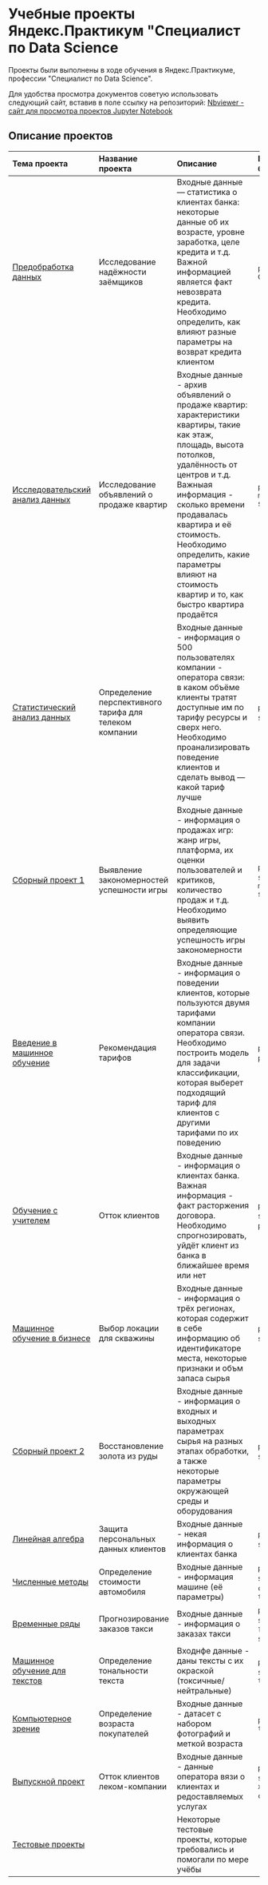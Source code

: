 # Учебные проекты Яндекс.Практикум "Специалист по Data Science
Проекты были выполнены в ходе обучения в Яндекс.Практикуме, профессии "Специалист по Data Science".

Для удобства просмотра документов советую использовать следующий сайт, вставив в поле ссылку на репозиторий: [Nbviewer - сайт для просмотра проектов Jupyter Notebook ](https://nbviewer.jupyter.org)

## Описание проектов
| Тема проекта | Название проекта | Описание | Используемые библиотеки | 
| :---------------------- | :---------------------- | :---------------------- | :---------------------- |
| [Предобработка данных](1.Preprocessing) | Исследование надёжности заёмщиков | Входные данные — статистика о клиентах банка: некоторые данные об их возрасте, уровне заработка, целе кредита и т.д. Важной информацией является факт невозврата кредита. Необходимо определить, как влияют разные параметры на возврат кредита клиентом  | `pandas` `Mystem` `Counter`  |
| [Исследовательский анализ данных](2.Exploratory_data_analysis) | Исследование объявлений о продаже квартир | Входные данные - архив объявлений о продаже квартир: характеристики квартиры, такие как этаж, площадь, высота потолков, удалённость от центров и т.д. Важныая информация - сколько времени продавалась квартира и её стоимость. Необходимо определить, какие параметры влияют на стоимость квартир и то, как быстро квартира продаётся | `pandas` `numpy` `matplotlib` `seaborn` |
| [Статистический анализ данных](3.Statistical_data_analysis) | Определение перспективного тарифа для телеком компании | Входные данные - информация о 500 пользователях компании - оператора связи: в каком объёме клиенты тратят доступные им по тарифу ресурсы и сверх него. Необходимо проанализировать поведение клиентов и сделать вывод — какой тариф лучше | `pandas` `numpy` `scipy` `plotly` |
| [Сборный проект 1](4.Module_1) | Выявление закономерностей успешности игры | Входные данные - информация о продажах игр: жанр игры, платформа, их оценки пользователей и критиков, количество продаж и т.д. Необходимо выявить определяющие успешность игры закономерности | `pandas` `numpy` `scipy` `plotly` `matplotlib` `seaborn` |
| [Введение в машинное обучение](5.Introduction_to_ML) | Рекомендация тарифов | Входные данные - информация о поведении клиентов, которые пользуются двумя тарифами компании оператора связи. Необходимо построить модель для задачи классификации, которая выберет подходящий тариф для клиентов с другими тарифами по их поведению | `pandas` `sklearn`  `plotly` `time` |
| [Обучение с учителем](6.Supervised_learning) | Отток клиентов | Входные данные - информация о клиентах банка. Важная информация - факт расторжения договора. Необходимо спрогнозировать, уйдёт клиент из банка в ближайшее время или нет | `pandas` `numpy` `sklearn` `seaborn` `plotly` `time` |
| [Машинное обучение в бизнесе](7.ML_in_business) | Выбор локации для скважины | Входные данные - информация о трёх регионах, которая содержит в себе информацию об идентификаторе места, некоторые признаки и объм запаса сырья | `pandas` `numpy` `sklearn` `seaborn` |
| [Сборный проект 2](8.Module_2) | Восстановление золота из руды | Входные данные - информация о входных и выходных параметрах сырья на разных этапах обработки, а также некоторые параметры окружающей среды и оборудования | `pandas` `numpy` `sklearn` `seaborn` |
| [Линейная алгебра](9.Linear_algebra) | Защита персональных данных клиентов | Входные данные - некая информация о клиентах банка | `pandas` `numpy` `sklearn` `seaborn` |
| [Численные методы](10.Numerical_methods) | Определение стоимости автомобиля | Входные данные - информация машине (её параметры)  | `pandas` `numpy` `sklearn` `seaborn` `catboost` `lgbm` `time` |
| [Временные ряды](11.Time_series) | Прогнозирование заказов такси | Входные данные - информация о заказах такси | `pandas` `numpy` `sklearn` `seaborn` `lgbm` `time` `statsmodels` |
| [Машинное обучение для текстов](12.ML_for_texts) | Определение тональности текста | Входнфе данные - даны тексты с их окраской (токсичные/нейтральные) | `pandas` `numpy` `sklearn` `nltk` `tqdm` |
| [Компьютерное зрение](13.Computer_vision) | Определение возраста покупателей | Входные данные - датасет с набором фотографий и меткой возраста | `pandas` `seaborn` `tensorflow` |
| [Выпускной проект](14.Final_project) | Отток клиентов леком-компании | Входные данные - данные оператора вязи о клиентах и редоставляемых услугах | `pandas` `numpy` `seaborn` `sklearn` `xgboost` `catboost` `lgbm` |
| [Тестовые проекты](tests) |  | Некоторые тестовые проекты, которые требовались и помогали по мере учёбы |  |
